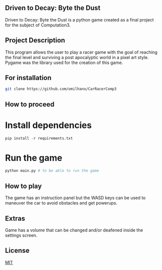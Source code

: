 ## Driven to Decay: Byte the Dust

Driven to Decay: Byte the Dust is a python game created as a final project for the subject of Computation3.

## Project Description

This program allows the user to play a racer game with the goal of reaching the final level and surviving a post apocalyptic world in a pixel art style. 
Pygame was the library used for the creation of this game.

## For installation

```bash
git clone https://github.com/omilhano/CarRacerComp3
```

## How to proceed

# Install dependencies

```python
pip install -r requirements.txt
```
<!--- Python is ran on 3.12 version --->

# Run the game

```python
python main.py # to be able to run the game
```

## How to play

The game has an instruction panel but the WASD keys can be used to maneuver the car to avoid obstacles and get powerups.

## Extras

Game has a volume that can be changed and/or deafened inside the settings screen.

## License

[MIT](https://choosealicense.com/licenses/mit/)
